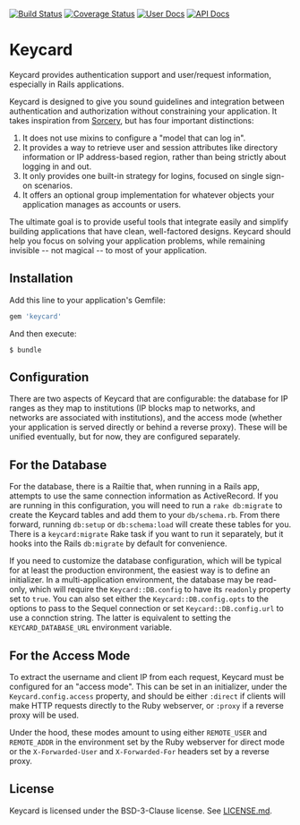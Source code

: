 [![Build Status](https://travis-ci.org/mlibrary/keycard.svg?branch=master)](https://travis-ci.org/mlibrary/keycard?branch=master)
[![Coverage Status](https://coveralls.io/repos/github/mlibrary/keycard/badge.svg?branch=master)](https://coveralls.io/github/mlibrary/keycard?branch=master)
[![User Docs](https://img.shields.io/badge/user_docs-readthedocs-blue.svg)](https://keycard.readthedocs.io/en/latest)
[![API Docs](https://img.shields.io/badge/API_docs-rubydoc.info-blue.svg)](https://www.rubydoc.info/gems/keycard)

# Keycard

Keycard provides authentication support and user/request information, especially
in Rails applications.

Keycard is designed to give you sound guidelines and integration between
authentication and authorization without constraining your application. It
takes inspiration from [Sorcery](https://github.com/Sorcery/sorcery), but has
four important distinctions:

1. It does not use mixins to configure a "model that can log in".
2. It provides a way to retrieve user and session attributes like directory
   information or IP address-based region, rather than being strictly about
   logging in and out.
3. It only provides one built-in strategy for logins, focused on single sign-on
   scenarios.
4. It offers an optional group implementation for whatever objects your
   application manages as accounts or users.

The ultimate goal is to provide useful tools that integrate easily and simplify
building applications that have clean, well-factored designs. Keycard should
help you focus on solving your application problems, while remaining invisible
-- not magical -- to most of your application.

## Installation

Add this line to your application's Gemfile:

```ruby
gem 'keycard'
```

And then execute:

    $ bundle

## Configuration

There are two aspects of Keycard that are configurable: the database for IP
ranges as they map to institutions (IP blocks map to networks, and networks are
associated with institutions), and the access mode (whether your application is
served directly or behind a reverse proxy). These will be unified eventually,
but for now, they are configured separately.

## For the Database

For the database, there is a Railtie that, when running in a Rails app,
attempts to use the same connection information as ActiveRecord. If you are
running in this configuration, you will need to run a `rake db:migrate` to
create the Keycard tables and add them to your `db/schema.rb`. From there forward,
running `db:setup` or `db:schema:load` will create these tables for you. There is
a `keycard:migrate` Rake task if you want to run it separately, but it hooks into
the Rails `db:migrate` by default for convenience.

If you need to customize the database configuration, which will be typical for
at least the production environment, the easiest way is to define an
initializer. In a multi-application environment, the database may be read-only,
which will require the `Keycard::DB.config` to have its `readonly` property set
to `true`. You can also set either the `Keycard::DB.config.opts` to the options
to pass to the Sequel connection or set `Keycard::DB.config.url` to use a
connction string. The latter is equivalent to setting the `KEYCARD_DATABASE_URL`
environment variable.

## For the Access Mode

To extract the username and client IP from each request, Keycard must be
configured for an "access mode". This can be set in an initializer, under the
`Keycard.config.access` property, and should be either `:direct` if clients
will make HTTP requests directly to the Ruby webserver, or `:proxy` if a
reverse proxy will be used.

Under the hood, these modes amount to using either `REMOTE_USER` and
`REMOTE_ADDR` in the environment set by the Ruby webserver for direct mode or
the `X-Forwarded-User` and `X-Forwarded-For` headers set by a reverse proxy.

## License

Keycard is licensed under the BSD-3-Clause license. See [LICENSE.md](LICENSE.md).
